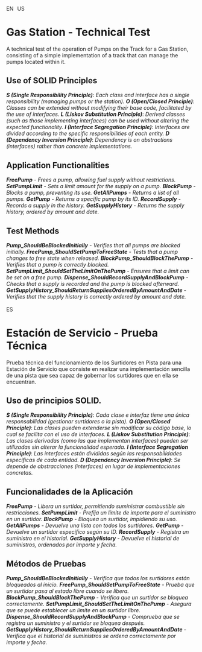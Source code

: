 <img align="center" src="https://upload.wikimedia.org/wikipedia/commons/thumb/8/83/Flag_of_the_United_Kingdom_%283-5%29.svg/240px-Flag_of_the_United_Kingdom_%283-5%29.svg.png" alt="EN" height="15" width="25"/>&nbsp;<img align="center" src="https://upload.wikimedia.org/wikipedia/commons/thumb/a/a4/Flag_of_the_United_States.svg/300px-Flag_of_the_United_States.svg.png" alt="US" height="15" width="25"/>
# Gas Station - Technical Test 

A technical test of the operation of Pumps on the Track for a Gas Station, consisting of a simple implementation of a track that can manage the pumps located within it.

## Use of SOLID Principles

***S (Single Responsibility Principle)***: *Each class and interface has a single responsibility (managing pumps or the station).*
***O (Open/Closed Principle)***: *Classes can be extended without modifying their base code, facilitated by the use of interfaces.*
***L (Liskov Substitution Principle)***: *Derived classes (such as those implementing interfaces) can be used without altering the expected functionality.*
***I (Interface Segregation Principle)***: *Interfaces are divided according to the specific responsibilities of each entity.*
***D (Dependency Inversion Principle)***: *Dependency is on abstractions (interfaces) rather than concrete implementations.*

## Application Functionalities

***FreePump*** - *Frees a pump, allowing fuel supply without restrictions.*
***SetPumpLimit*** - *Sets a limit amount for the supply on a pump.*
***BlockPump*** - *Blocks a pump, preventing its use.*
***GetAllPumps*** - *Returns a list of all pumps.*
***GetPump*** - *Returns a specific pump by its ID.*
***RecordSupply*** - *Records a supply in the history.*
***GetSupplyHistory*** - *Returns the supply history, ordered by amount and date.*

## Test Methods

***Pump_ShouldBeBlockedInitially*** - *Verifies that all pumps are blocked initially.*
***FreePump_ShouldSetPumpToFreeState*** - *Tests that a pump changes to free state when released.*
***BlockPump_ShouldBlockThePump*** - *Verifies that a pump is correctly blocked.*
***SetPumpLimit_ShouldSetTheLimitOnThePump*** - *Ensures that a limit can be set on a free pump.*
***Dispense_ShouldRecordSupplyAndBlockPump*** - *Checks that a supply is recorded and the pump is blocked afterward.*
***GetSupplyHistory_ShouldReturnSuppliesOrderedByAmountAndDate*** - *Verifies that the supply history is correctly ordered by amount and date.*





<img align="center" src="https://upload.wikimedia.org/wikipedia/commons/thumb/8/89/Bandera_de_Espa%C3%B1a.svg/300px-Bandera_de_Espa%C3%B1a.svg.png" alt="ES" height="15" width="25"/>&nbsp; 
# Estación de Servicio - Prueba Técnica

Prueba técnica del funcionamiento de los Surtidores en Pista para una Estación de Servicio que consiste en realizar una implementación sencilla de una pista que sea capaz de gobernar los surtidores que en ella se encuentran.


## Uso de principios SOLID.

***S (Single Responsibility Principle)***: *Cada clase e interfaz tiene una única responsabilidad (gestionar surtidores o la pista).*
***O (Open/Closed Principle)***: *Las clases pueden extenderse sin modificar su código base, lo cual se facilita con el uso de interfaces.*
***L (Liskov Substitution Principle)***: *Las clases derivadas (como las que implementan interfaces) pueden ser utilizadas sin alterar la funcionalidad esperada.*
***I (Interface Segregation Principle)***: *Las interfaces están divididas según las responsabilidades específicas de cada entidad.*
***D (Dependency Inversion Principle)***: *Se depende de abstracciones (interfaces) en lugar de implementaciones concretas.*


## Funcionalidades de la Aplicación

***FreePump*** - *Libera un surtidor, permitiendo suministrar combustible sin restricciones.*
***SetPumpLimit*** - *Prefija un límite de importe para el suministro en un surtidor.*
***BlockPump*** - *Bloquea un surtidor, impidiendo su uso.*
***GetAllPumps*** - *Devuelve una lista con todos los surtidores.*
***GetPump*** - *Devuelve un surtidor específico según su ID.*
***RecordSupply*** - *Registra un suministro en el historial.*
***GetSupplyHistory*** - *Devuelve el historial de suministros, ordenados por importe y fecha.*


## Métodos de Pruebas

***Pump_ShouldBeBlockedInitially*** - *Verifica que todos los surtidores están bloqueados al inicio.*
***FreePump_ShouldSetPumpToFreeState*** - *Prueba que un surtidor pasa al estado libre cuando se libera.*
***BlockPump_ShouldBlockThePump*** - *Verifica que un surtidor se bloquea correctamente.*
***SetPumpLimit_ShouldSetTheLimitOnThePump*** - *Asegura que se puede establecer un límite en un surtidor libre.*
***Dispense_ShouldRecordSupplyAndBlockPump*** - *Comprueba que se registra un suministro y el surtidor se bloquea después.*
***GetSupplyHistory_ShouldReturnSuppliesOrderedByAmountAndDate*** - *Verifica que el historial de suministros se ordena correctamente por importe y fecha.*
